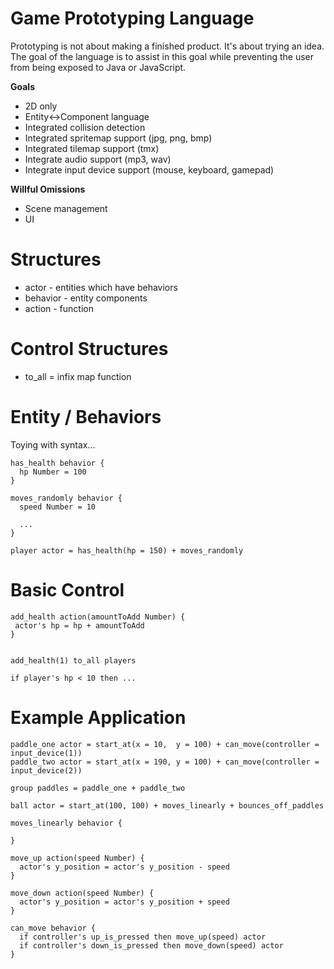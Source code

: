 # Game Prototyping Language

Prototyping is not about making a finished product. It's about trying an idea. The goal of the language is to assist in this goal while preventing the user from being exposed to Java or JavaScript.

**Goals**

* 2D only
* Entity<->Component language
* Integrated collision detection
* Integrated spritemap support (jpg, png, bmp)
* Integrated tilemap support (tmx)
* Integrate audio support (mp3, wav)
* Integrate input device support (mouse, keyboard, gamepad)

**Willful Omissions**

* Scene management
* UI

# Structures

* actor - entities which have behaviors
* behavior - entity components
* action - function

# Control Structures 

* to_all = infix map function

# Entity / Behaviors

Toying with syntax...

```
has_health behavior {
  hp Number = 100
}

moves_randomly behavior {
  speed Number = 10
  
  ...
}
```

```
player actor = has_health(hp = 150) + moves_randomly
```

# Basic Control

```
add_health action(amountToAdd Number) {
 actor's hp = hp + amountToAdd
}


add_health(1) to_all players

if player's hp < 10 then ...
```

# Example Application

```
paddle_one actor = start_at(x = 10,  y = 100) + can_move(controller = input_device(1))
paddle_two actor = start_at(x = 190, y = 100) + can_move(controller = input_device(2))

group paddles = paddle_one + paddle_two

ball actor = start_at(100, 100) + moves_linearly + bounces_off_paddles

moves_linearly behavior {
  
}

move_up action(speed Number) {
  actor's y_position = actor's y_position - speed
}

move_down action(speed Number) {
  actor's y_position = actor's y_position + speed
}

can_move behavior {
  if controller's up_is_pressed then move_up(speed) actor
  if controller's down_is_pressed then move_down(speed) actor
}
```
